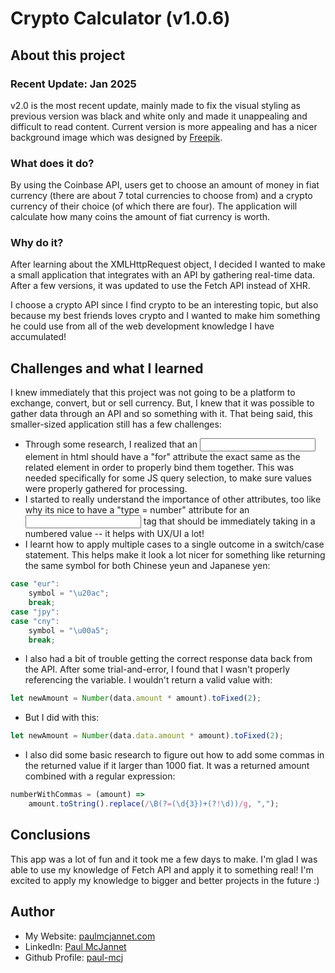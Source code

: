 # Crypto Calculator (v1.0.6)

## About this project

### Recent Update: Jan 2025

v2.0 is the most recent update, mainly made to fix the visual styling as
previous version was black and white only and made it unappealing and difficult
to read content. Current version is more appealing and has a nicer background
image which was designed by
[Freepik](https://www.freepik.com/free-ai-image/3d-rendering-blockchain-technology_196469723.htm#fromView=search&page=1&position=7&uuid=aa1defe3-d150-4b0e-92e3-89c6684b8358&new_detail=true&query=crypto).

### What does it do?

By using the Coinbase API, users get to choose an amount of money in fiat
currency (there are about 7 total currencies to choose from) and a crypto
currency of their choice (of which there are four). The application will
calculate how many coins the amount of fiat currency is worth.

### Why do it?

After learning about the XMLHttpRequest object, I decided I wanted to make a
small application that integrates with an API by gathering real-time data. After
a few versions, it was updated to use the Fetch API instead of XHR.

I choose a crypto API since I find crypto to be an interesting topic, but also
because my best friends loves crypto and I wanted to make him something he could
use from all of the web development knowledge I have accumulated!

## Challenges and what I learned

I knew immediately that this project was not going to be a platform to exchange,
convert, but or sell currency. But, I knew that it was possible to gather data
through an API and so something with it. That being said, this smaller-sized
application still has a few challenges:

-    Through some research, I realized that an <input> element in html should
     have a "for" attribute the exact same as the related element in order to
     properly bind them together. This was needed specifically for some JS query
     selection, to make sure values were properly gathered for processing.
-    I started to really understand the importance of other attributes, too like
     why its nice to have a "type = number" attribute for an <input> tag that
     should be immediately taking in a numbered value -- it helps with UX/UI a
     lot!
-    I learnt how to apply multiple cases to a single outcome in a switch/case
     statement. This helps make it look a lot nicer for something like returning
     the same symbol for both Chinese yeun and Japanese yen:

```js
case "eur":
    symbol = "\u20ac";
    break;
case "jpy":
case "cny":
    symbol = "\u00a5";
    break;
```

-    I also had a bit of trouble getting the correct response data back from the
     API. After some trial-and-error, I found that I wasn't properly referencing
     the variable. I wouldn't return a valid value with:

```js
let newAmount = Number(data.amount * amount).toFixed(2);
```

-    But I did with this:

```js
let newAmount = Number(data.data.amount * amount).toFixed(2);
```

-    I also did some basic research to figure out how to add some commas in the
     returned value if it larger than 1000 fiat. It was a returned amount
     combined with a regular expression:

```js
numberWithCommas = (amount) =>
	amount.toString().replace(/\B(?=(\d{3})+(?!\d))/g, ",");
```

## Conclusions

This app was a lot of fun and it took me a few days to make. I'm glad I was able
to use my knowledge of Fetch API and apply it to something real! I'm excited to
apply my knowledge to bigger and better projects in the future :)

## Author

-    My Website: [paulmcjannet.com](https://www.paulmcjannet.com/)
-    LinkedIn: [Paul McJannet](https://www.linkedin.com/in/paul-mcjannet/)
-    Github Profile: [paul-mcj](https://github.com/paul-mcj/)

